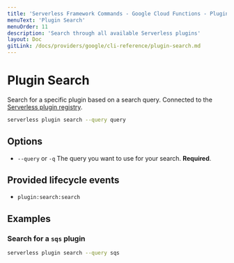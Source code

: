 ```yaml
---
title: 'Serverless Framework Commands - Google Cloud Functions - Plugin Search'
menuText: 'Plugin Search'
menuOrder: 11
description: 'Search through all available Serverless plugins'
layout: Doc
gitLink: /docs/providers/google/cli-reference/plugin-search.md
---
```


# Plugin Search

Search for a specific plugin based on a search query. Connected to the [Serverless plugin registry](https://github.com/serverless/plugins).

```bash
serverless plugin search --query query
```

## Options
- `--query` or `-q` The query you want to use for your search. **Required**.

## Provided lifecycle events
- `plugin:search:search`

## Examples

### Search for a `sqs` plugin

```bash
serverless plugin search --query sqs
```
